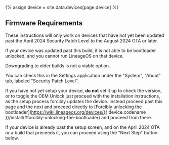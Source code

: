 {% assign device = site.data.devices[page.device] %}

## Firmware Requirements

These instructions will only work on devices that have not yet been updated past the April 2024 Security Patch Level to the August 2024 OTA or later.

If your device was updated past this build, it is not able to be bootloader unlocked, and you cannot run LineageOS on that device.

Downgrading to older builds is not a viable option.

You can check this in the Settings application under the "System", "About" tab, labeled "Security Patch Level".

If you have not yet setup your device, **do not** set it up to check the version, or to toggle the OEM Unlock just proceed with the installation instructions, as the setup process forcibly updates the device. Instead proceed past this page and the next and proceed directly to [Forcibly unlocking the bootloader](https://wiki.lineageos.org/devices/{{ device.codename }}/install/#forcibly-unlocking-the-bootloader) and proceed from there.

If your device is already past the setup screen, and on the April 2024 OTA or a build that preceeds it, you can proceed using the "Next Step" button below.
